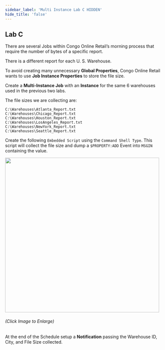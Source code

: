 ```yaml
---
sidebar_label: 'Multi Instance Lab C HIDDEN'
hide_title: 'false'
---
```


<head>
  <meta name="robots" content="noindex, nofollow" />
</head>

## Lab C

There are several Jobs within Congo Online Retail’s morning process that require the number of bytes of a specific report. 

There is a different report for each U. S. Warehouse. 

To avoid creating many unnecessary **Global Properties**, Congo Online Retail wants to use **Job Instance Properties** to store the file size.

Create a **Multi-Instance Job** with an **Instance** for the same 6 warehouses used in the previous two labs.

The file sizes we are collecting are:

```
C:\Warehouses\Atlanta_Report.txt
C:\Warehouses\Chicago_Report.txt
C:\Warehouses\Houston_Report.txt
C:\Warehouses\LosAngeles_Report.txt
C:\Warehouses\NewYork_Report.txt
C:\Warehouses\Seattle_Report.txt
```

Create the following ```Embedded Script``` using the ```Command Shell Type```. 
This script will collect the file size and dump a ```$PROPERTY:ADD``` Event into ```MSGIN``` containing the value.

<a href="imgadvanced/1CScript.png" target="_blank"><img src="imgadvanced/1CScript.png" width="500"></img></a>  

###### (Click Image to Enlarge)

At the end of the Schedule setup a **Notification** passing the Warehouse ID, City, and File Size collected.